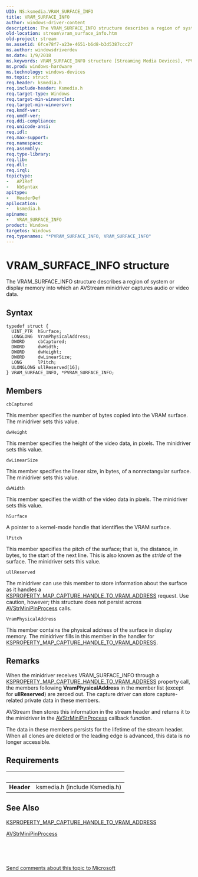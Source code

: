 ```yaml
---
UID: NS:ksmedia.VRAM_SURFACE_INFO
title: VRAM_SURFACE_INFO
author: windows-driver-content
description: The VRAM_SURFACE_INFO structure describes a region of system or display memory into which an AVStream minidriver captures audio or video data.
old-location: stream\vram_surface_info.htm
old-project: stream
ms.assetid: 6fce78f7-a23e-4651-b6d8-b3d5387ccc27
ms.author: windowsdriverdev
ms.date: 1/9/2018
ms.keywords: VRAM_SURFACE_INFO structure [Streaming Media Devices], *PVRAM_SURFACE_INFO, VRAM_SURFACE_INFO, avstruct_ac2ca5de-0eea-453b-b3fd-79874fd2242a.xml, stream.vram_surface_info, ksmedia/PVRAM_SURFACE_INFO, ksmedia/VRAM_SURFACE_INFO, PVRAM_SURFACE_INFO structure pointer [Streaming Media Devices], PVRAM_SURFACE_INFO
ms.prod: windows-hardware
ms.technology: windows-devices
ms.topic: struct
req.header: ksmedia.h
req.include-header: Ksmedia.h
req.target-type: Windows
req.target-min-winverclnt: 
req.target-min-winversvr: 
req.kmdf-ver: 
req.umdf-ver: 
req.ddi-compliance: 
req.unicode-ansi: 
req.idl: 
req.max-support: 
req.namespace: 
req.assembly: 
req.type-library: 
req.lib: 
req.dll: 
req.irql: 
topictype:
-	APIRef
-	kbSyntax
apitype:
-	HeaderDef
apilocation:
-	ksmedia.h
apiname:
-	VRAM_SURFACE_INFO
product: Windows
targetos: Windows
req.typenames: "*PVRAM_SURFACE_INFO, VRAM_SURFACE_INFO"
---
```


# VRAM_SURFACE_INFO structure
The VRAM_SURFACE_INFO structure describes a region of system or display memory into which an AVStream minidriver captures audio or video data.

## Syntax
````
typedef struct {
  UINT_PTR  hSurface;
  LONGLONG  VramPhysicalAddress;
  DWORD     cbCaptured;
  DWORD     dwWidth;
  DWORD     dwHeight;
  DWORD     dwLinearSize;
  LONG      lPitch;
  ULONGLONG ullReserved[16];
} VRAM_SURFACE_INFO, *PVRAM_SURFACE_INFO;
````

## Members


`cbCaptured`

This member specifies the number of bytes copied into the VRAM surface. The minidriver sets this value.

`dwHeight`

This member specifies the height of the video data, in pixels. The minidriver sets this value.

`dwLinearSize`

This member specifies the linear size, in bytes, of a nonrectangular surface. The minidriver sets this value.

`dwWidth`

This member specifies the width of the video data in pixels. The minidriver sets this value.

`hSurface`

A pointer to a kernel-mode handle that identifies the VRAM surface.

`lPitch`

This member specifies the pitch of the surface; that is, the distance, in bytes, to the start of the next line. This is also known as the <i>stride</i> of the surface. The minidriver sets this value.

`ullReserved`

The minidriver can use this member to store information about the surface as it handles a <a href="https://msdn.microsoft.com/library/windows/hardware/ff565177">KSPROPERTY_MAP_CAPTURE_HANDLE_TO_VRAM_ADDRESS</a> request. Use caution, however; this structure does not persist across <a href="..\ks\nc-ks-pfnkspin.md">AVStrMiniPinProcess</a> calls.

`VramPhysicalAddress`

This member contains the physical address of the surface in display memory. The minidriver fills in this member in the handler for <a href="https://msdn.microsoft.com/library/windows/hardware/ff565177">KSPROPERTY_MAP_CAPTURE_HANDLE_TO_VRAM_ADDRESS</a>.

## Remarks
When the minidriver receives VRAM_SURFACE_INFO through a <a href="https://msdn.microsoft.com/library/windows/hardware/ff565177">KSPROPERTY_MAP_CAPTURE_HANDLE_TO_VRAM_ADDRESS</a> property call, the members following <b>VramPhysicalAddress</b> in the member list (except for <b>ullReserved</b>) are zeroed out. The capture driver can store capture-related private data in these members.

AVStream then stores this information in the stream header and returns it to the minidriver in the <a href="..\ks\nc-ks-pfnkspin.md">AVStrMiniPinProcess</a> callback function.

The data in these members persists for the lifetime of the stream header. When all clones are deleted or the leading edge is advanced, this data is no longer accessible.

## Requirements
| &nbsp; | &nbsp; |
| ---- |:---- |
| **Header** | ksmedia.h (include Ksmedia.h) |

## See Also

<a href="https://msdn.microsoft.com/library/windows/hardware/ff565177">KSPROPERTY_MAP_CAPTURE_HANDLE_TO_VRAM_ADDRESS</a>

<a href="..\ks\nc-ks-pfnkspin.md">AVStrMiniPinProcess</a>

 

 

<a href="mailto:wsddocfb@microsoft.com?subject=Documentation%20feedback [stream\stream]:%20VRAM_SURFACE_INFO structure%20 RELEASE:%20(1/9/2018)&amp;body=%0A%0APRIVACY STATEMENT%0A%0AWe use your feedback to improve the documentation. We don't use your email address for any other purpose, and we'll remove your email address from our system after the issue that you're reporting is fixed. While we're working to fix this issue, we might send you an email message to ask for more info. Later, we might also send you an email message to let you know that we've addressed your feedback.%0A%0AFor more info about Microsoft's privacy policy, see http://privacy.microsoft.com/en-us/default.aspx." title="Send comments about this topic to Microsoft">Send comments about this topic to Microsoft</a>